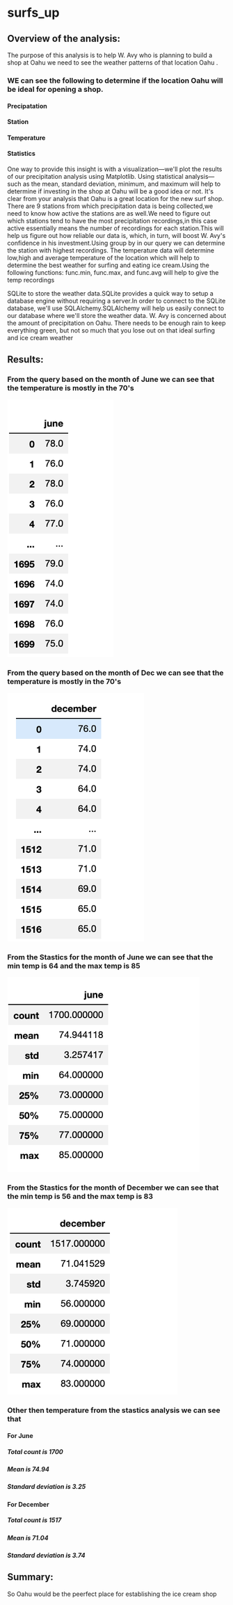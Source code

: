# surfs_up
## Overview of the analysis:
The purpose of this analysis is to help W. Avy who is planning to build a shop at Oahu we need to see the weather patterns of that location Oahu .
### WE can see the following to determine if the location Oahu will be ideal for opening a shop.
#### Precipatation
#### Station
#### Temperature
#### Statistics
One way to provide this insight is with a visualization—we'll plot the results of our precipitation analysis using Matplotlib.
Using statistical analysis—such as the mean, standard deviation, minimum, and maximum will help to determine if investing in the shop at Oahu will be a good idea or not.
It's clear from your analysis that Oahu is a great location for the new surf shop.
There are 9 stations from which precipitation data is being collected,we need to know how active the stations are as well.We need to figure out which stations tend to have the most precipitation recordings,in this case active essentially means the number of recordings for each station.This will help us figure out how reliable our data is, which, in turn, will boost W. Avy's confidence in his investment.Using group by in our query we can determine the station with highest recordings.
The temperature data will determine low,high and average temperature of the location which will help to determine the best weather for surfing and eating ice cream.Using the following functions: func.min, func.max, and func.avg  will help to give the temp recordings
  
SQLite to store the weather data.SQLite provides a quick way to setup a database engine without requiring a server.In order to connect to the SQLite database, we'll use SQLAlchemy.SQLAlchemy will help us easily connect to our database where we'll store the weather data.
W. Avy is concerned about the amount of precipitation on Oahu. There needs to be enough rain to keep everything green, but not so much that you lose out on that ideal surfing and ice cream weather




## Results:
### From the query based on the month of June we can see that the temperature is mostly in the 70's 
![](June.png?raw=true)
### From the query based on the month of Dec we can see that the temperature is mostly in the 70's 
![](dec.png?raw=true)
### From the Stastics for the month of June we can see that the min temp is 64 and the max temp is 85
![](Summary_Stat_June.png?raw=true)
### From the Stastics for the month of December we can see that the min temp is 56 and the max temp is 83
![](Summary_Stat_Dec.png?raw=true)
### Other then temperature from the stastics analysis  we can see that 
#### For June
##### Total count is 1700
##### Mean is 74.94
##### Standard deviation is 3.25
#### For December
##### Total count is 1517
##### Mean is 71.04
##### Standard deviation is 3.74


## Summary:
So Oahu would be the peerfect place for establishing the ice cream shop


